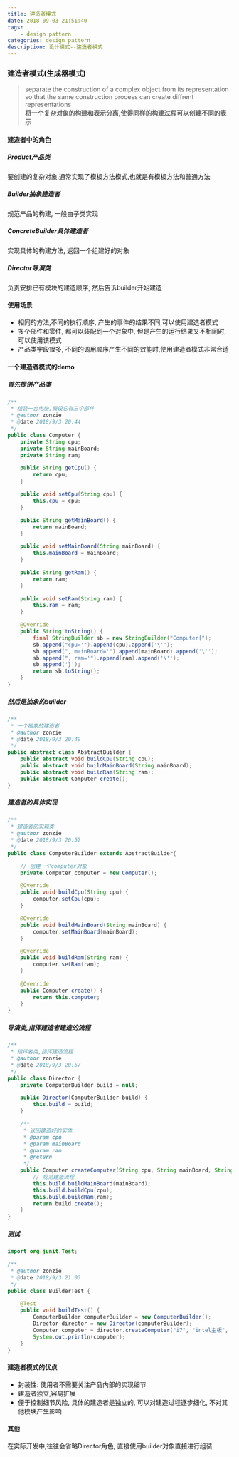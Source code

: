 ```yaml
---
title: 建造者模式
date: 2018-09-03 21:51:40
tags:
	- design pattern
categories: design pattern
description: 设计模式--建造者模式
---
```

### 建造者模式(生成器模式)

> separate the construction of a complex object from its representation so that the same construction process can create diffrent representations<br/>**将一个复杂对象的构建和表示分离,使得同样的构建过程可以创建不同的表示**

#### 建造者中的角色
##### Product产品类
要创建的复杂对象,通常实现了模板方法模式,也就是有模板方法和普通方法
##### Builder抽象建造者
规范产品的构建, 一般由子类实现
##### ConcreteBuilder具体建造者
实现具体的构建方法, 返回一个组建好的对象
##### Director导演类
负责安排已有模块的建造顺序, 然后告诉builder开始建造

#### 使用场景
- 相同的方法,不同的执行顺序, 产生的事件的结果不同,可以使用建造者模式
- 多个部件和零件, 都可以装配到一个对象中, 但是产生的运行结果又不相同时, 可以使用该模式
- 产品类字段很多, 不同的调用顺序产生不同的效能时,使用建造者模式非常合适

#### 一个建造者模式的demo
##### 首先提供产品类
```java
/**
 * 组装一台电脑,假设它有三个部件
 * @author zonzie
 * @date 2018/9/3 20:44
 */
public class Computer {
    private String cpu;
    private String mainBoard;
    private String ram;

    public String getCpu() {
        return cpu;
    }

    public void setCpu(String cpu) {
        this.cpu = cpu;
    }

    public String getMainBoard() {
        return mainBoard;
    }

    public void setMainBoard(String mainBoard) {
        this.mainBoard = mainBoard;
    }

    public String getRam() {
        return ram;
    }

    public void setRam(String ram) {
        this.ram = ram;
    }

    @Override
    public String toString() {
        final StringBuilder sb = new StringBuilder("Computer{");
        sb.append("cpu='").append(cpu).append('\'');
        sb.append(", mainBoard='").append(mainBoard).append('\'');
        sb.append(", ram='").append(ram).append('\'');
        sb.append('}');
        return sb.toString();
    }
}
```

##### 然后是抽象的builder
```java
/**
 * 一个抽象的建造者
 * @author zonzie
 * @date 2018/9/3 20:49
 */
public abstract class AbstractBuilder {
    public abstract void buildCpu(String cpu);
    public abstract void buildMainBoard(String mainBoard);
    public abstract void buildRam(String ram);
    public abstract Computer create();
}

```

##### 建造者的具体实现
```java
/**
 * 建造者的实现类
 * @author zonzie
 * @date 2018/9/3 20:52
 */
public class ComputerBuilder extends AbstractBuilder{

    // 创建一个computer对象
    private Computer computer = new Computer();

    @Override
    public void buildCpu(String cpu) {
        computer.setCpu(cpu);
    }

    @Override
    public void buildMainBoard(String mainBoard) {
        computer.setMainBoard(mainBoard);
    }

    @Override
    public void buildRam(String ram) {
        computer.setRam(ram);
    }

    @Override
    public Computer create() {
        return this.computer;
    }
}
```

##### 导演类,指挥建造者建造的流程
```java
/**
 * 指挥者类,指挥建造流程
 * @author zonzie
 * @date 2018/9/3 20:57
 */
public class Director {
    private ComputerBuilder build = null;

    public Director(ComputerBuilder build) {
        this.build = build;
    }

    /**
     * 返回建造好的实体
     * @param cpu
     * @param mainBoard
     * @param ram
     * @return
     */
    public Computer createComputer(String cpu, String mainBoard, String ram) {
        // 规范建造流程
        this.build.buildMainBoard(mainBoard);
        this.build.buildCpu(cpu);
        this.build.buildRam(ram);
        return build.create();
    }
}
```

##### 测试
```java
import org.junit.Test;

/**
 * @author zonzie
 * @date 2018/9/3 21:03
 */
public class BuilderTest {

    @Test
    public void buildTest() {
        ComputerBuilder computerBuilder = new ComputerBuilder();
        Director director = new Director(computerBuilder);
        Computer computer = director.createComputer("i7", "intel主板", "8G");
        System.out.println(computer);
    }
}
```

#### 建造者模式的优点
- 封装性: 使用者不需要关注产品内部的实现细节
- 建造者独立,容易扩展
- 便于控制细节风险, 具体的建造者是独立的, 可以对建造过程逐步细化, 不对其他模块产生影响

#### 其他
在实际开发中,往往会省略Director角色, 直接使用builder对象直接进行组装